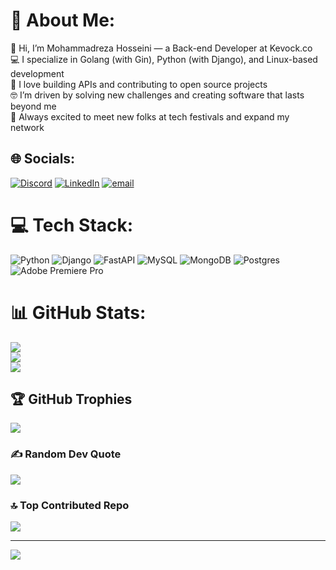 # 💫 About Me:
👋 Hi, I’m Mohammadreza Hosseini — a Back-end Developer at Kevock.co <br>💻 I specialize in Golang (with Gin), Python (with Django), and Linux-based development  <br>🚀 I love building APIs and contributing to open source projects  <br>🤓 I’m driven by solving new challenges and creating software that lasts beyond me  <br>🎉 Always excited to meet new folks at tech festivals and expand my network 


## 🌐 Socials:
[![Discord](https://img.shields.io/badge/Discord-%237289DA.svg?logo=discord&logoColor=white)](https://discord.gg/https://discordapp.com/users/762099372069879848/) [![LinkedIn](https://img.shields.io/badge/LinkedIn-%230077B5.svg?logo=linkedin&logoColor=white)](https://linkedin.com/in/https://www.linkedin.com/in/mohammadreza-hosseini-06a337263/) [![email](https://img.shields.io/badge/Email-D14836?logo=gmail&logoColor=white)](mailto:h.mohammadreza736@gmail.com) 

# 💻 Tech Stack:
![Python](https://img.shields.io/badge/python-3670A0?style=for-the-badge&logo=python&logoColor=ffdd54) ![Django](https://img.shields.io/badge/django-%23092E20.svg?style=for-the-badge&logo=django&logoColor=white) ![FastAPI](https://img.shields.io/badge/FastAPI-005571?style=for-the-badge&logo=fastapi) ![MySQL](https://img.shields.io/badge/mysql-4479A1.svg?style=for-the-badge&logo=mysql&logoColor=white) ![MongoDB](https://img.shields.io/badge/MongoDB-%234ea94b.svg?style=for-the-badge&logo=mongodb&logoColor=white) ![Postgres](https://img.shields.io/badge/postgres-%23316192.svg?style=for-the-badge&logo=postgresql&logoColor=white) ![Adobe Premiere Pro](https://img.shields.io/badge/Adobe%20Premiere%20Pro-9999FF.svg?style=for-the-badge&logo=Adobe%20Premiere%20Pro&logoColor=white)
# 📊 GitHub Stats:
![](https://github-readme-stats.vercel.app/api?username=mazzberry&theme=gotham&hide_border=false&include_all_commits=true&count_private=true)<br/>
![](https://nirzak-streak-stats.vercel.app/?user=mazzberry&theme=gotham&hide_border=false)<br/>
![](https://github-readme-stats.vercel.app/api/top-langs/?username=mazzberry&theme=gotham&hide_border=false&include_all_commits=true&count_private=true&layout=compact)

## 🏆 GitHub Trophies
![](https://github-profile-trophy.vercel.app/?username=mazzberry&theme=radical&no-frame=false&no-bg=true&margin-w=4)

### ✍️ Random Dev Quote
![](https://quotes-github-readme.vercel.app/api?type=horizontal&theme=radical)

### 🔝 Top Contributed Repo
![](https://github-contributor-stats.vercel.app/api?username=mazzberry&limit=5&theme=dark&combine_all_yearly_contributions=true)

---
[![](https://visitcount.itsvg.in/api?id=mazzberry&icon=0&color=0)](https://visitcount.itsvg.in)

<!-- Proudly created with GPRM ( https://gprm.itsvg.in ) -->
